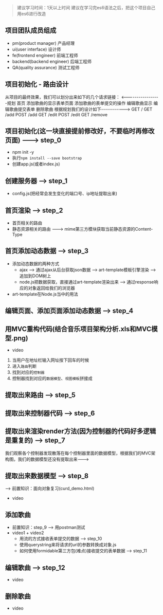 >建议学习时间：1天以上时间
>建议在学习完es6语法之后，把这个项目自己用es6进行改造

## 项目团队成员组成
- pm(product manager) 产品经理
- ui(user interface) 设计师
- fe(frontend engineer) 前端工程师
- backend(backend engineer) 后端工程师
- QA(quality assurance) 测试工程师

## 项目初始化 - 路由设计

从项目的最终效果，我们可以划分出来如下的几个请求链接：
<-----------------规划
首页
添加歌曲的显示表单页面
添加歌曲的表单提交的操作
编辑歌曲显示
编辑歌曲提交表单
删除歌曲
根据规划我们的设计如下------------>
GET / 
GET /add
POST /add
GET /edit
POST /edit
GET /remove

## 项目初始化(这一块直接提前修改好，不要临时再修改页面) ---> step_0
- npm init -y
- 执行`npm install --save bootstrap`
- 创建app.js(或者index.js)

## 创建服务器 --> step_1
- config.js(把经常会发生变化的端口号、ip地址提取出来)

## 首页渲染 --> step_2
- 首页相关的路由
- 静态资源相关的路由 ---> mime第三方模块获取当前静态资源的Content-Type

## 首页添加动态数据 --> step_3
- 添加动态数据的两种方式
    + ajax --> 通过ajax从后台获取json数据 --> art-template模板引擎渲染 --> 追加到DOM树上
    + node.js把数据获取，直接通过art-template渲染出来 --> 通过response响应的对象返回给我们的浏览器
- art-template在Node.js当中的用法

## 编辑页面、添加页面添加动态数据 --> step_4

## 用MVC重构代码(结合音乐项目架构分析.xls和MVC模型.png)
- video
1. 当用户在地址栏输入网址按下回车的时候
2. 进入`路由`判断
3. 找到对应的`控制器`
4. 控制器找到对应的`数据模型`、`视图模板`拼接成

## 提取出来路由 --> step_5

## 提取出来控制器代码 --> step_6

## 提取出来渲染render方法(因为控制器的代码好多逻辑是重复的) --> step_7

我们观察各个控制器发现散落在每个控制器里面的数据模型，根据我们的MVC架构图，我们的数据模型还没有提取出来--->
## 提取出来数据模型 --> step_8 
--> 前置知识：面向对象复习(curd_demo.html)
- video

## 添加歌曲
- 前置知识：step_9 --> 用postman测试
- video1 + video2
    + 用流的方式接收表单提交的数据 --> step_10
    + 使用querystring来将请求的url的参数转换成对象.js
    + 如何使用formidable第三方包(难点)接收提交的表单数据 --> step_11

## 编辑歌曲 --> step_12
- video

## 删除歌曲
- video




